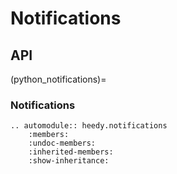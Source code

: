 # Notifications

## API

(python_notifications)=

### Notifications

```{eval-rst}
.. automodule:: heedy.notifications
    :members:
    :undoc-members:
    :inherited-members:
    :show-inheritance:
```
